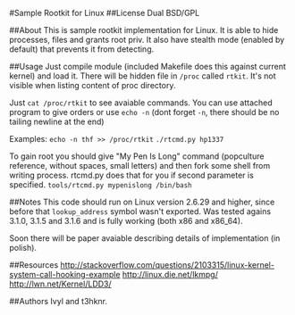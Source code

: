 #Sample Rootkit for Linux
##License
Dual BSD/GPL

##About
This is sample rootkit implementation for Linux. It is able to hide processes, files and grants root priv. It also have stealth mode (enabled by default) that prevents it from detecting.

##Usage
Just compile module (included Makefile does this against current kernel) and load it. There will be hidden file in `/proc` called `rtkit`. It's not visible when listing content of proc directory.

Just `cat /proc/rtkit` to see avaiable commands. You can use attached program to give orders or use `echo -n` (dont forget `-n`, there should be no tailing newline at the end)

Examples:
`echo -n thf >> /proc/rtkit`
`./rtcmd.py hp1337`

To gain root you should give "My Pen Is Long" command (popculture reference, without spaces, small letters) and then fork some shell from writing process. rtcmd.py does that for you if second parameter is specified.
`tools/rtcmd.py mypenislong /bin/bash`

##Notes
This code should run on Linux version 2.6.29 and higher, since before that `lookup_address` symbol wasn't exported. Was tested agains 3.1.0, 3.1.5 and 3.1.6 and is fully working (both x86 and x86\_64).

Soon there will be paper avaiable describing details of implementation (in polish).

##Resources
http://stackoverflow.com/questions/2103315/linux-kernel-system-call-hooking-example
http://linux.die.net/lkmpg/
http://lwn.net/Kernel/LDD3/

##Authors
Ivyl and t3hknr.
